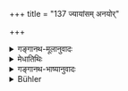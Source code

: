 +++
title = "137 ज्यायांसम् अनयोर्"

+++

<details><summary>गङ्गानथ-मूलानुवादः</summary>

‘Of these two one should regard him as superior whose father is learned in the Veda; while the other deserves honour for the sake of the veneration due to the Veda.—(137)
</details>

<details><summary>मेधातिथिः</summary>

यस्य पिता अपाठः स्वयं तु वेदपारगः साङ्गवेदाध्यायी, इतरस्य तु पिता वेदपारगः स्वयं तु मूर्खः, तयोः कः श्रेयान् इति संशयं कृत्वा सिद्धान्तम् आह । 

- **अनयोः** स्वयंश्रोत्रियपितृमूर्खस्वयंमूर्खपितृश्रोत्रिययोः स्वयंमूर्खपितृश्रोत्रियं **ज्यायांसं** प्रशस्यं श्राद्धे योग्यं जानीयात्, यद्य् अस्य श्रोत्रियः पिता । इतरो मन्त्रपूजनार्थं न ब्राह्मणबुद्ध्या, किं तु मन्त्रास् तेन ये ऽधीतास् ते तत्र पूज्यन्ते । न मन्त्राणां श्राद्धे पूजा विहिता, तस्मान् नासौ भोजयितव्यः । 

- श्लोकद्वयेन संशयसिद्धान्तरूपोपन्यासेनार्थवादभङ्ग्या पितृश्रोत्रियत्वम् आत्मश्रोत्रियत्वं च श्राद्धभोजने कारणम् इत्य् एतद् उच्यते, न केवलम् आत्मश्रोत्रियत्वम् । न तु स्वयम् अनधीयानस्य पितृश्रोत्रियत्वेन भोज्यता विधीयते । तद् उक्तम् "दूराद् एव परीक्षेत" (म्ध् ३.१२०) इति । अत्राध्ययनपरीक्षा पुरुषद्वयविषयानेन नियम्यते । जातिगुणपरीक्षा तु ततो ऽधिकपुरुषविषयापि यथा । अतस् तस्यैव विशेषाभिधानार्थत्वाद् अपौनरुक्त्यम् ॥ ३.१२७ ॥
</details>

<details><summary>गङ्गानथ-भाष्यानुवादः</summary>

Having raised the question as to which is superior of the two—one whose
father is illiterate, but he himself is ‘*thoroughly versed in the
Veda*,’ *i.e*., who has read the Veda along with the subsidiary
sciences,—and the other whose father is thoroughly versed in the Veda,
but he himself is illiterate,—the author now sets forth the established
conclusion.

‘*Of these two*’—between one who is himself learned in the Veda, but his
father is illiterate, and one who is himself illiterate, but his father
is learned in the Veda—one should know him to be ‘superior’—more
praiseworthy—who is himself illiterate, but his father is learned in the
Veda.

‘*The other...... for the sake of the veneration due to the Veda*’—He is
to be honoured, not because he is a Brāhmaṇa, but because he has learnt
the Vedic Mantras, which have to be honoured; and since the honouring of
the Veda has not been prescribed in connection with *Śrāddhas*, such a
person does not deserve to be fed at these.

What the author does by means of these two verses, propounding us they
do a question and its answer, is to indicate, through a laudatory
description, that what entitles a man to eat at *Śrāddhas* is the fact
of his father being learned in the Veda, and that of himself being
learned in the Veda (the two combined). The mere fact of he himself
being learned in the Veda, does not entitle him to *the eating, nor the
fact of his father being learned in* the Veda, while he himself is
illiterate.

It is with reference to this that it has been said above (in 130) that
‘one should examine the Brāhmaṇa from far off etc.;’ and the examination
of ‘*learning*’ there mentioned refers to enquiries concerning the
learning of both father and son; while those relating to *caste* and
*qualif* *ications*, these have to be extended to higher ancestors also.
And since it is this distinction that is sought to be brought out in
this verse, it cannot be regarded as a needless repetition.—(137)
</details>

<details><summary>Bühler</summary>

137	Know that he whose father knows the Veda, is the more venerable one (of the two); yet the other one is worthy of honour, because respect is due to the Veda (which he has learned).
</details>
